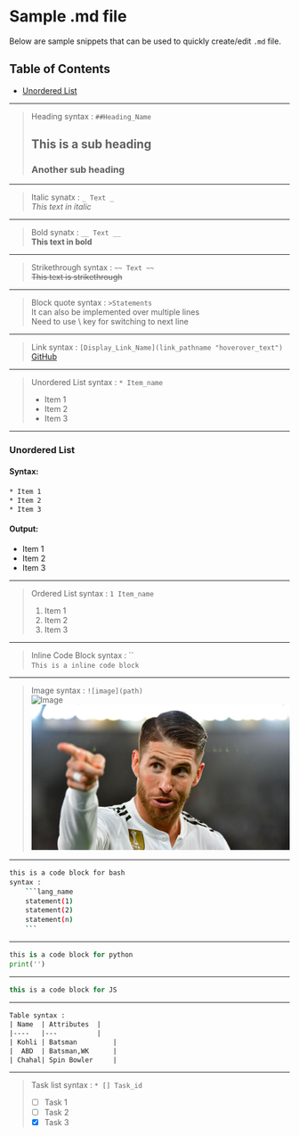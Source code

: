 <!-- 
Headings
Extended this comment over multi lines
 -->

# Sample .md file

Below are sample snippets that can be used to quickly create/edit `.md` file.

## Table of Contents

* [Unordered List](#unordered-list)

---

>Heading syntax : `##Heading_Name`
>## This is a sub heading
>### Another sub heading 
---

<!-- italics-->
>Italic synatx : `_ Text _` \
>_This text in italic_
___

<!--bold-->
>Bold synatx : `__ Text __` \
__This text in bold__
___

<!--strikethrough-->
>Strikethrough syntax : `~~ Text ~~` \
~~This text is strikethrough~~
___

<!--Horizontal Rule-->
<!--- ___>

<!--BlockQuote-->
>Block quote syntax : `>Statements` \
>It can also be implemented over multiple lines \
>Need to use \\ key for switching to next line
___

<!--Links-->
>Link syntax : `[Display_Link_Name](link_pathname "hoverover_text")`\
>[GitHub](https://github.com/KaranVyas "GitHub profile for Karan Vyas")
___

<!--Unordered List-->
>Unordered List syntax : `* Item_name`
>* Item 1
>* Item 2
>* Item 3

---
### Unordered List
#### Syntax:
```
* Item 1
* Item 2
* Item 3
```
#### Output:
* Item 1
* Item 2
* Item 3

___

<!--Ordered List-->
>Ordered List syntax : `1 Item_name`
>1. Item 1
>1. Item 2
>1. Item 3
___

<!--Inline Code Block-->
>Inline Code Block syntax : `` \
>`This is a inline code block`
___

<!--Images-->

>Image syntax : `![image](path)` \
>![Image][1]
>![ramos][2]
___

<!---GitHub Markdown--->

<!---Code Blocks--->

```bash
this is a code block for bash
syntax :  
    ```lang_name 
    statement(1)
    statement(2)
    statement(n)
    ```
```
___

```python
this is a code block for python
print('')
```
___

```javascript
this is a code block for JS
```
___

<!---Tables--->
```
Table syntax : 
| Name  | Attributes  |
|----   |---          |
| Kohli | Batsman         |
|  ABD  | Batsman,WK      |
| Chahal| Spin Bowler     |
```
___

<!---Task lists--->

>Task list syntax : `* [] Task_id`
>* [ ] Task 1
>* [ ] Task 2
>* [x] Task 3

<!---
If it's a URL/path, please ensure we only reference them in documentation while we keep stacking them below.
--->
[1]: https://logos-download.com/wp-content/uploads/2020/06/Boston_University_Logo_text.png
[2]: Image/ramos.jpg
